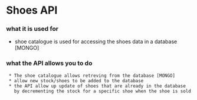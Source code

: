 # Shoes API

### what it is used for

  *  shoe catalogue is used for accessing the shoes data in a database
     [MONGO]

### what the API allows you to do
     * The shoe catalogue allows retreving from the database [MONGO]
     * allow new stock/shoes to be added to the database
     * the API allow up update of shoes that are already in the database
       by decrementing the stock for a specific shoe when the shoe is sold
